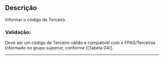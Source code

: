 ## Descrição
Informar o código de Terceiro.
### Validação:
Deve ser um código de Terceiro válido e compatível com o FPAS/Terceiros informado no grupo superior, conforme [[Tabela 04]].

---
